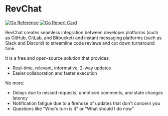 # RevChat

[![Go Reference](https://pkg.go.dev/badge/github.com/tzrikka/revchat.svg)](https://pkg.go.dev/github.com/tzrikka/revchat)
[![Go Report Card](https://goreportcard.com/badge/github.com/tzrikka/revchat)](https://goreportcard.com/report/github.com/tzrikka/revchat)

RevChat creates seamless integration between developer platforms (such as GitHub, GitLab, and Bitbucket) and instant messaging platforms (such as Slack and Discord) to streamline code reviews and cut down turnaround time.

It is a free and open-source solution that provides:

- Real-time, relevant, informative, 2-way updates
- Easier collaboration and faster execution

No more:

- Delays due to missed requests, unnoticed comments, and state changes latency
- Notification fatigue due to a firehose of updates that don't concern you
- Questions like "Who's turn is it" or "What should I do now"
